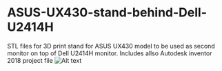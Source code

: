# ASUS-UX430-stand-behind-Dell-U2414H
STL files for 3D print stand for ASUS UX430 model to be used as second monitor on top of Dell U2414H monitor. Includes allso Autodesk inventor 2018 project file
![Alt text](https://user-images.githubusercontent.com/14117180/89737651-2ed89580-da7b-11ea-981a-b8ae64eb67d7.PNG)
